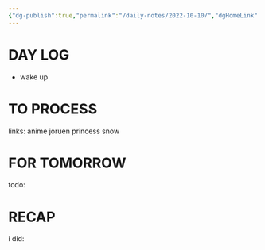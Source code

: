 ```yaml
---
{"dg-publish":true,"permalink":"/daily-notes/2022-10-10/","dgHomeLink":true,"dgPassFrontmatter":false,"dgShowBacklinks":true,"dgShowLocalGraph":true,"dgShowInlineTitle":true}
---
```



# DAY LOG
- wake up
# TO PROCESS
links:
anime
joruen princess snow
# FOR TOMORROW
todo:
# RECAP
i did:


